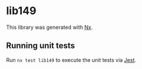# lib149

This library was generated with [Nx](https://nx.dev).

## Running unit tests

Run `nx test lib149` to execute the unit tests via [Jest](https://jestjs.io).
